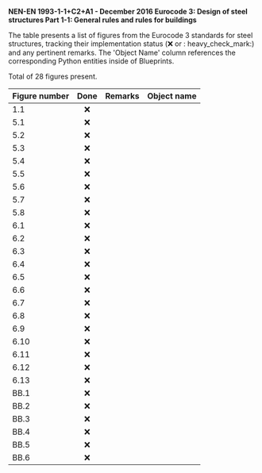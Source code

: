 **NEN-EN 1993-1-1+C2+A1 - December 2016
Eurocode 3: Design of steel structures
Part 1-1: General rules and rules for buildings**

The table presents a list of figures from the Eurocode 3 standards for steel structures, tracking their implementation status (:x: or :
heavy_check_mark:) and any pertinent remarks. The 'Object Name' column references the corresponding Python entities inside of Blueprints.

Total of 28 figures present.

| Figure number | Done | Remarks | Object name |
|:--------------|:----:|:--------|:------------|
| 1.1           | :x:  |         |             |
| 5.1           | :x:  |         |             |
| 5.2           | :x:  |         |             |
| 5.3           | :x:  |         |             |
| 5.4           | :x:  |         |             |
| 5.5           | :x:  |         |             |
| 5.6           | :x:  |         |             |
| 5.7           | :x:  |         |             |
| 5.8           | :x:  |         |             |
| 6.1           | :x:  |         |             |
| 6.2           | :x:  |         |             |
| 6.3           | :x:  |         |             |
| 6.4           | :x:  |         |             |
| 6.5           | :x:  |         |             |
| 6.6           | :x:  |         |             |
| 6.7           | :x:  |         |             |
| 6.8           | :x:  |         |             |
| 6.9           | :x:  |         |             |
| 6.10          | :x:  |         |             |
| 6.11          | :x:  |         |             |
| 6.12          | :x:  |         |             |
| 6.13          | :x:  |         |             |
| BB.1          | :x:  |         |             |
| BB.2          | :x:  |         |             |
| BB.3          | :x:  |         |             |
| BB.4          | :x:  |         |             |
| BB.5          | :x:  |         |             |
| BB.6          | :x:  |         |             |
